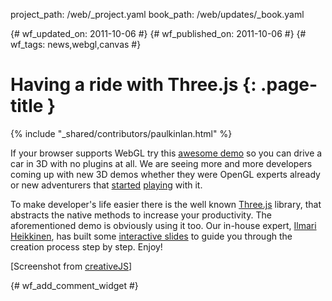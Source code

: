 project_path: /web/_project.yaml
book_path: /web/updates/_book.yaml

{# wf_updated_on: 2011-10-06 #}
{# wf_published_on: 2011-10-06 #}
{# wf_tags: news,webgl,canvas #}

# Having a ride with Three.js {: .page-title }

{% include "_shared/contributors/paulkinlan.html" %}


If your browser supports WebGL try this <a href="http://alteredqualia.com/three/examples/webgl_cars.html">awesome demo</a> so you can drive a car in 3D with no plugins at all. We are seeing more and more developers coming up with new 3D demos whether they were OpenGL experts already or new adventurers that <a href="http://www.html5rocks.com/en/tutorials/three/intro/">started</a> <a href="http://learningthreejs.com/">playing</a> with it.

To make developer's life easier there is the well known <a href="https://github.com/mrdoob/three.js/">Three.js</a> library, that abstracts the native methods to increase your productivity. The aforementioned demo is obviously using it too. 
Our in-house expert, <a href="http://fhtr.org/">Ilmari Heikkinen</a>, has built some <a href="http://fhtr.org/BasicsOfThreeJS">interactive slides</a> to guide you through the creation process step by step. Enjoy!

[Screenshot from <a href="http://creativejs.com/">creativeJS</a>]


{# wf_add_comment_widget #}
